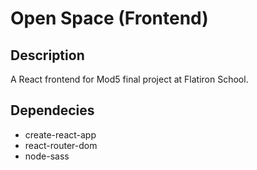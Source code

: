 # Open Space (Frontend)

## Description
A React frontend for Mod5 final project at Flatiron School.

## Dependecies
- create-react-app
- react-router-dom
- node-sass